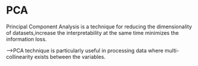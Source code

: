 # PCA
Principal Component Analysis is a technique for reducing the dimensionality of datasets,increase the interpretability at the same time minimizes the information loss.


-->PCA technique is particularly useful in processing data where multi-collinearity exists between the variables.

